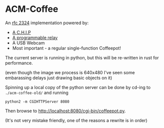 # ACM-Coffee

An [rfc 2324](https://www.ietf.org/rfc/rfc2324.txt) implementation powered by:

 * [A C.H.I.P](https://getchip.com/pages/chip)
 * [A programmable relay](https://www.adafruit.com/product/2935)
 * A USB Webcam
 * Most important - a regular single-function Coffeepot!

The current server is running in python, but this will be re-written in rust for performance.

(even though the image we process is 640x480 I've seen some embarassing delays just drawing basic objects on it)

Spinning up a local copy of the python server can be done by cd-ing to `./acm-coffee-old/` and running

    python2 -m CGIHTTPServer 8080
    
Then browse to [http://localhost:8080/cgi-bin/coffeepot.py](http://localhost:8080/cgi-bin/coffeepot.py).

(It's not very mistake friendly, one of the reasons a rewrite is in order)

